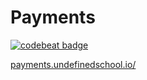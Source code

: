 # Payments

[![codebeat badge](https://codebeat.co/badges/1759c70d-1cce-465c-831d-4ca6471a76dc)](https://codebeat.co/projects/github-com-undefinedschool-payments-app-master)

[payments.undefinedschool.io/](https://payments.undefinedschool.io/)
